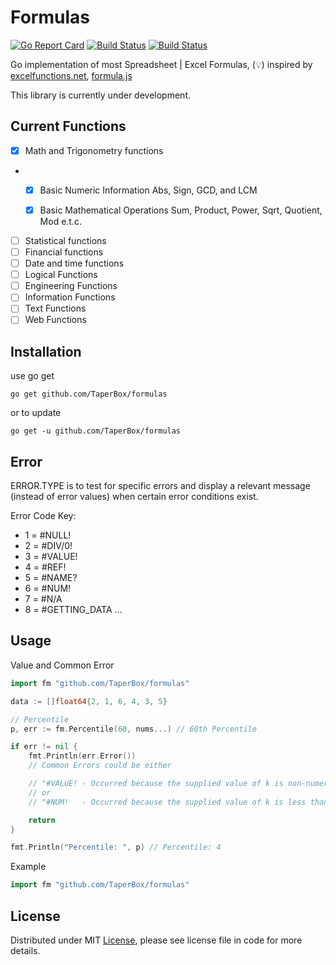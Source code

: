 # Formulas

[![Go Report Card](http://goreportcard.com/badge/TaperBox/formulas)](http://goreportcard.com/report/TaperBox/formulas) [![Build Status](https://travis-ci.org/TaperBox/formulas.svg?branch=master)](https://travis-ci.org/TaperBox/formulas)
[![Build Status](https://semaphoreci.com/api/v1/projects/2d77940c-e0f6-4f5f-a4c6-f92548f19cff/624394/badge.svg)](https://semaphoreci.com/muyiwaolurin/formulas)

Go implementation of most Spreadsheet | Excel Formulas, (:bulb:) inspired by [excelfunctions.net](http://www.excelfunctions.net), [formula.js](https://github.com/sutoiku/formula.js)

This library is currently under development.

## Current Functions 
- [x] Math and Trigonometry functions
-
	- [x] Basic Numeric Information Abs, Sign, GCD, and LCM
	- [x] Basic Mathematical Operations Sum, Product, Power, Sqrt, Quotient, Mod e.t.c.
	

- [ ] Statistical functions
- [ ] Financial functions
- [ ] Date and time functions
- [ ] Logical Functions
- [ ] Engineering Functions
- [ ] Information Functions
- [ ] Text Functions
- [ ] Web Functions

## Installation

use go get

```
go get github.com/TaperBox/formulas
```

or to update

```
go get -u github.com/TaperBox/formulas
```


## Error

ERROR.TYPE is to test for specific errors and display a relevant message (instead of error values)
when certain error conditions exist.

Error Code Key: 

- 1 = #NULL!
- 2 = #DIV/0!
- 3 = #VALUE!
- 4 = #REF!
- 5 = #NAME?
- 6 = #NUM!
- 7 = #N/A
- 8 = #GETTING_DATA
 ... 

## Usage

Value and Common Error 

```go
import fm "github.com/TaperBox/formulas"

data := []float64{2, 1, 6, 4, 3, 5}

// Percentile 
p, err := fm.Percentile(60, nums...) // 60th Percentile

if err != nil {
	fmt.Println(err.Error())
	// Common Errors could be either

	// "#VALUE! - Occurred because the supplied value of k is non-numeric" 
	// or 
	// "#NUM!   - Occurred because the supplied value of k is less than 0 or greater than 100 or the array is empty

	return 
}

fmt.Println("Percentile: ", p) // Percentile: 4

```

Example

```go
import fm "github.com/TaperBox/formulas"


```

## License
Distributed under MIT [License](../formulas/blob/master/LICENSE), please see license file in code for more details.